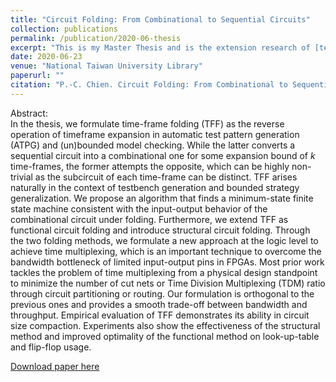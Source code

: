 ```yaml
---
title: "Circuit Folding: From Combinational to Sequential Circuits"
collection: publications
permalink: /publication/2020-06-thesis
excerpt: "This is my Master Thesis and is the extension research of [test](https://google.com)"
date: 2020-06-23
venue: "National Taiwan University Library"
paperurl: ""
citation: "P.-C. Chien. Circuit Folding: From Combinational to Sequential Circuits. <i>Master's Thesis, National Taiwan University</i>, 2020."
---
```

Abstract:  
In the thesis, we formulate time-frame folding (TFF) as the reverse operation of timeframe expansion in automatic test pattern generation (ATPG) and (un)bounded model checking.
While the latter converts a sequential circuit into a combinational one for some expansion bound of $k$ time-frames, the former attempts the opposite, which can be highly non-trivial as the subcircuit of each time-frame can be distinct.
TFF arises naturally in the context of testbench generation and bounded strategy generalization.
We propose an algorithm that finds a minimum-state finite state machine consistent with the input-output behavior of the combinational circuit under folding.
Furthermore, we extend TFF as functional circuit folding and introduce structural circuit folding.
Through the two folding methods, we formulate a new approach at the logic level to achieve time multiplexing, which is an important technique to overcome the bandwidth bottleneck of limited input-output pins in FPGAs.
Most prior work tackles the problem of time multiplexing from a physical design standpoint to minimize the number of cut nets or Time Division Multiplexing (TDM) ratio through circuit partitioning or routing.
Our formulation is orthogonal to the previous ones and provides a smooth trade-off between bandwidth and throughput.
Empirical evaluation of TFF demonstrates its ability in circuit size compaction.
Experiments also show the effectiveness of the structural method and improved optimality of the functional method on look-up-table and flip-flop usage.

[Download paper here](http://www.airitilibrary.com/Publication/alDetailedMesh1?DocID=U0001-1806202020341600)

[comment]: # (Recommended citation: P.-C. Chien. Circuit Folding: From Combinational to Sequential Circuits. <i>Master's Thesis, National Taiwan University</i>, 2020.)